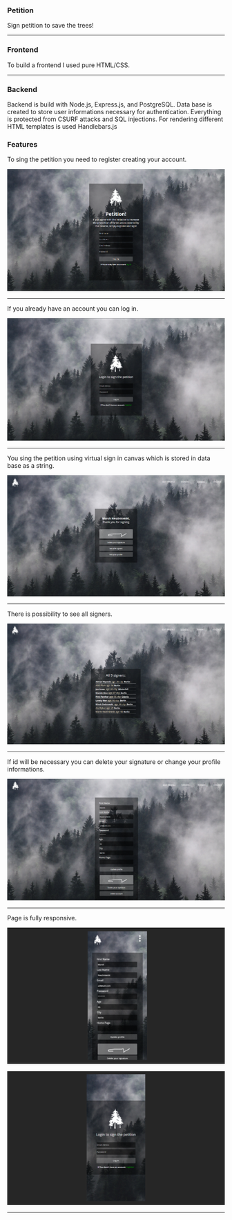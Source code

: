 ### Petition

Sign petition to save the trees!

---

### Frontend

To build a frontend I used pure HTML/CSS.

---

### Backend

Backend is build with Node.js, Express.js, and PostgreSQL. Data base is created to store user informations necessary for authentication.
Everything is protected from CSURF attacks and SQL injections.
For rendering different HTML templates is used Handlebars.js

### Features

To sing the petition you need to register creating your account.

![img](./images_readme/1.png)

---

If you already have an account you can log in.

![img](./images_readme/2.png)

---

You sing the petition using virtual sign in canvas which is stored in data base as a string.

![img](./images_readme/3.png)

---

There is possibility to see all signers.

![img](./images_readme/4.png)

---

If id will be necessary you can delete your signature or change your profile informations.

![img](./images_readme/5.png)

---

Page is fully responsive.

![img](./images_readme/6.png)

![img](./images_readme/7.png)

---
